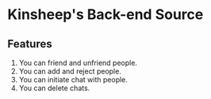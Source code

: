# Kinsheep's Back-end Source

## Features
1. You can friend and unfriend people. 
2. You can add and reject people. 
3. You can initiate chat with people.
4. You can delete chats.
